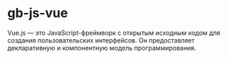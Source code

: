 # gb-js-vue

Vue.js — это JavaScript-фреймворк с открытым исходным кодом для создания пользовательских интерфейсов. Он предоставляет декларативную и компонентную модель программирования.